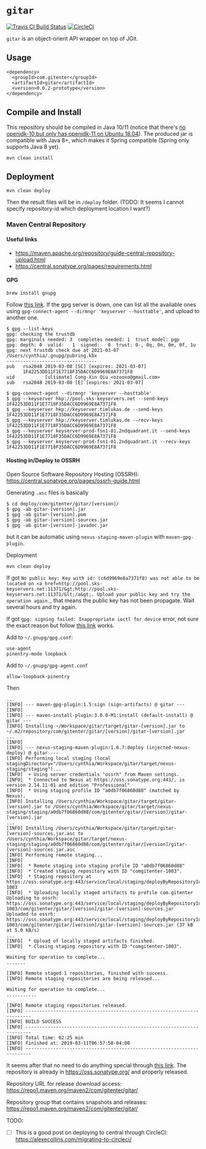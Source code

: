 # `gitar`

[![Travis CI Build Status](https://travis-ci.org/gitenter/gitar.svg?branch=master)](https://travis-ci.org/gitenter/gitar)
[![CircleCI](https://circleci.com/gh/gitenter/gitar.svg?style=svg)](https://circleci.com/gh/gitenter/gitar)

`gitar` is an object-orient API wrapper on top of JGit.

## Usage

```
<dependency>
  <groupId>com.gitenter</groupId>
  <artifactId>gitar</artifactId>
  <version>0.0.2-prototype</version>
</dependency>
```

## Compile and Install

This repository should be compiled in Java 10/11 (notice that there's [no openjdk-10 but only has openjdk-11 on Ubuntu 18.04](https://askubuntu.com/questions/1037646/why-is-openjdk-10-packaged-as-openjdk-11)). The produced jar is compatible with Java 8+, which makes it Spring compatible (Spring only supports Java 8 yet).

```
mvn clean install
```

## Deployment

```
mvn clean deploy
```

Then the result files will be in `/deploy` folder. (TODO: It seems I cannot specify repository-id which deployment location I want?)

### Maven Central Repository

#### Useful links

- https://maven.apache.org/repository/guide-central-repository-upload.html
- https://central.sonatype.org/pages/requirements.html

#### GPG

```
brew install gnupg
```

Follow [this link](https://central.sonatype.org/pages/working-with-pgp-signatures.html). If the gpg server is down, one can list all the available ones using `gpg-connect-agent --dirmngr 'keyserver --hosttable'`, and upload to another one.

```
$ gpg --list-keys
gpg: checking the trustdb
gpg: marginals needed: 3  completes needed: 1  trust model: pgp
gpg: depth: 0  valid:   1  signed:   0  trust: 0-, 0q, 0n, 0m, 0f, 1u
gpg: next trustdb check due at 2021-03-07
/Users/cynthia/.gnupg/pubring.kbx
---------------------------------
pub   rsa2048 2019-03-08 [SC] [expires: 2021-03-07]
      1F42253DD11F1E7718F35DACC6D9969E8A7371F8
uid           [ultimate] Cong-Xin Qiu <ozooxo@gmail.com>
sub   rsa2048 2019-03-08 [E] [expires: 2021-03-07]

$ gpg-connect-agent --dirmngr 'keyserver --hosttable'
$ gpg --keyserver hkp://pool.sks-keyservers.net --send-keys 1F42253DD11F1E7718F35DACC6D9969E8A7371F8
$ gpg --keyserver hkp://keyserver.timlukas.de --send-keys 1F42253DD11F1E7718F35DACC6D9969E8A7371F8
$ gpg --keyserver hkp://keyserver.timlukas.de --recv-keys 1F42253DD11F1E7718F35DACC6D9969E8A7371F8
$ gpg --keyserver keyserver-prod-fsn1-01.2ndquadrant.it --send-keys 1F42253DD11F1E7718F35DACC6D9969E8A7371F8
$ gpg --keyserver keyserver-prod-fsn1-01.2ndquadrant.it --recv-keys 1F42253DD11F1E7718F35DACC6D9969E8A7371F8
```

#### Hosting in/Deploy to OSSRH

Open Source Software Repository Hosting (OSSRH): https://central.sonatype.org/pages/ossrh-guide.html

Generating `.asc` files is basically

```
$ cd deploy/com/gitenter/gitar/[version]/
$ gpg -ab gitar-[version].jar
$ gpg -ab gitar-[version].pom
$ gpg -ab gitar-[version]-sources.jar
$ gpg -ab gitar-[version]-javadoc.jar
```

but it can be automatic using `nexus-staging-maven-plugin` with `maven-gpg-plugin`.

Deployment

```
mvn clean deploy
```

If got `No public key: Key with id: (c6d9969e8a7371f8) was not able to be located on <a href=http://pool.sks-keyservers.net:11371/&gt;http://pool.sks-keyservers.net:11371/&lt;/a&gt;. Upload your public key and try the operation again.`, that means the public key has not been propagate. Wait several hours and try again.

If got `gpg: signing failed: Inappropriate ioctl for device` error, not sure the exact reason but follow [this link](https://d.sb/2016/11/gpg-inappropriate-ioctl-for-device-errors) works.

Add to `~/.gnupg/gpg.conf`:

```
use-agent
pinentry-mode loopback
```

Add to `~/.gnupg/gpg-agent.conf`

```
allow-loopback-pinentry
```

Then

```
...
[INFO] --- maven-gpg-plugin:1.5:sign (sign-artifacts) @ gitar ---
[INFO]
[INFO] --- maven-install-plugin:3.0.0-M1:install (default-install) @ gitar ---
[INFO] Installing ~/Workspace/gitar/target/gitar-[version].jar to ~/.m2/repository/com/gitenter/gitar/[version]/gitar-[version].jar
...
[INFO]
[INFO] --- nexus-staging-maven-plugin:1.6.7:deploy (injected-nexus-deploy) @ gitar ---
[INFO] Performing local staging (local stagingDirectory="/Users/cynthia/Workspace/gitar/target/nexus-staging/staging")...
[INFO]  + Using server credentials "ossrh" from Maven settings.
[INFO]  * Connected to Nexus at https://oss.sonatype.org:443/, is version 2.14.11-01 and edition "Professional"
[INFO]  * Using staging profile ID "a0db7f06860d88" (matched by Nexus).
[INFO] Installing /Users/cynthia/Workspace/gitar/target/gitar-[version].jar to /Users/cynthia/Workspace/gitar/target/nexus-staging/staging/a0db7f06860d88/com/gitenter/gitar/[version]/gitar-[version].jar
...
[INFO] Installing /Users/cynthia/Workspace/gitar/target/gitar-[version]-sources.jar.asc to /Users/cynthia/Workspace/gitar/target/nexus-staging/staging/a0db7f06860d88/com/gitenter/gitar/[version]/gitar-[version]-sources.jar.asc
[INFO] Performing remote staging...
[INFO]
[INFO]  * Remote staging into staging profile ID "a0db7f06860d88"
[INFO]  * Created staging repository with ID "comgitenter-1003".
[INFO]  * Staging repository at https://oss.sonatype.org:443/service/local/staging/deployByRepositoryId/comgitenter-1003
[INFO]  * Uploading locally staged artifacts to profile com.gitenter
Uploading to ossrh: https://oss.sonatype.org:443/service/local/staging/deployByRepositoryId/comgitenter-1003/com/gitenter/gitar/[version]/gitar-[version]-sources.jar
Uploaded to ossrh: https://oss.sonatype.org:443/service/local/staging/deployByRepositoryId/comgitenter-1003/com/gitenter/gitar/[version]/gitar-[version]-sources.jar (37 kB at 5.0 kB/s)
...
[INFO]  * Upload of locally staged artifacts finished.
[INFO]  * Closing staging repository with ID "comgitenter-1003".

Waiting for operation to complete...
.......

[INFO] Remote staged 1 repositories, finished with success.
[INFO] Remote staging repositories are being released...

Waiting for operation to complete...
...........

[INFO] Remote staging repositories released.
[INFO] ------------------------------------------------------------------------
[INFO] BUILD SUCCESS
[INFO] ------------------------------------------------------------------------
[INFO] Total time: 02:25 min
[INFO] Finished at: 2019-03-11T06:57:58-04:00
[INFO] ------------------------------------------------------------------------
```

It seems after that no need to do anything special through [this link](https://central.sonatype.org/pages/releasing-the-deployment.html). The repository is already in https://oss.sonatype.org/ and properly released.

Repository URL for release download access: https://repo1.maven.org/maven2/com/gitenter/gitar/

Repository group that contains snapshots and releases: https://repo1.maven.org/maven2/com/gitenter/gitar/

TODO:

- [ ] This is a good post on deploying to central through CircleCI: https://alexecollins.com/migrating-to-circleci/

